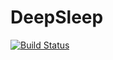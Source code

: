 # DeepSleep

[![Build Status](https://dev.azure.com/mtnvencenzo/DeepSleep/_apis/build/status/mtnvencenzo.DeepSleep?branchName=master)](https://dev.azure.com/mtnvencenzo/DeepSleep/_build/latest?definitionId=17&branchName=master)
